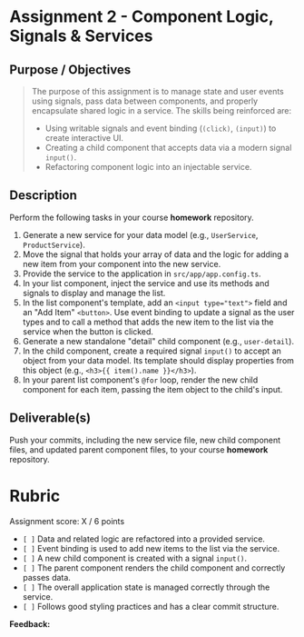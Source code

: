 # Assignment 2 - Component Logic, Signals & Services

## Purpose / Objectives

> The purpose of this assignment is to manage state and user events using signals, pass data between components, and properly encapsulate shared logic in a service. The skills being reinforced are:
> -   Using writable signals and event binding (`(click)`, `(input)`) to create interactive UI.
> -   Creating a child component that accepts data via a modern signal `input()`.
> -   Refactoring component logic into an injectable service.

## Description

Perform the following tasks in your course **homework** repository.

1.  Generate a new service for your data model (e.g., `UserService`, `ProductService`).
2.  Move the signal that holds your array of data and the logic for adding a new item from your component into the new service.
3.  Provide the service to the application in `src/app/app.config.ts`.
4.  In your list component, inject the service and use its methods and signals to display and manage the list.
5.  In the list component's template, add an `<input type="text">` field and an "Add Item" `<button>`. Use event binding to update a signal as the user types and to call a method that adds the new item to the list via the service when the button is clicked.
6.  Generate a new standalone "detail" child component (e.g., `user-detail`).
7.  In the child component, create a required signal `input()` to accept an object from your data model. Its template should display properties from this object (e.g., `<h3>{{ item().name }}</h3>`).
8.  In your parent list component's `@for` loop, render the new child component for each item, passing the item object to the child's input.

## Deliverable(s)

Push your commits, including the new service file, new child component files, and updated parent component files, to your course **homework** repository.

# Rubric

Assignment score: X / 6 points

-   `[ ]` Data and related logic are refactored into a provided service.
-   `[ ]` Event binding is used to add new items to the list via the service.
-   `[ ]` A new child component is created with a signal `input()`.
-   `[ ]` The parent component renders the child component and correctly passes data.
-   `[ ]` The overall application state is managed correctly through the service.
-   `[ ]` Follows good styling practices and has a clear commit structure.

**Feedback:**
